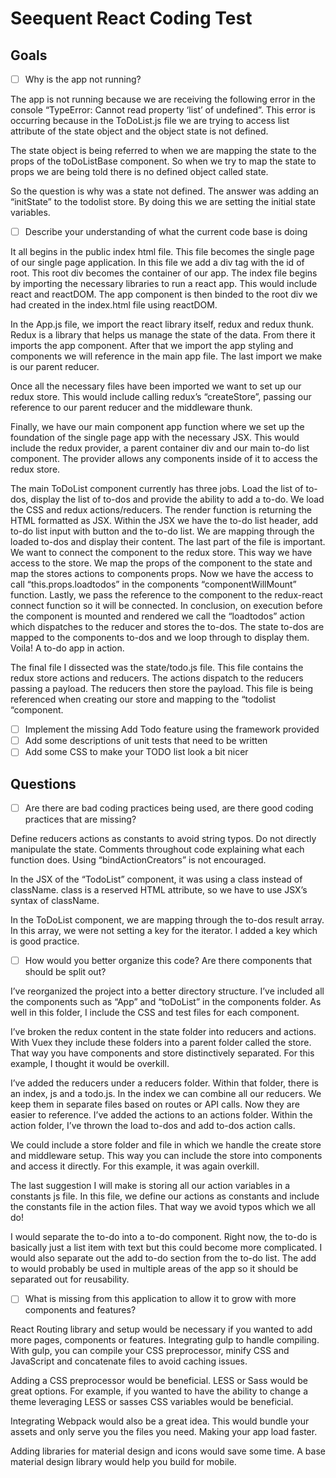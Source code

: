 # Seequent React Coding Test

## Goals

- [ ] Why is the app not running?

The app is not running because we are receiving the following error in the console “TypeError: Cannot read property ‘list’ of undefined”.  This error is occurring because in the ToDoList.js file we are trying to access list attribute of the state object and the object state is not defined. 

The state object is being referred to when we are mapping the state to the props of the toDoListBase component. So when we try to map the state to props we are being told there is no defined object called state.

So the question is why was a state not defined. The answer was adding an “initState” to the todolist store. By doing this we are setting the initial state variables. 

- [ ] Describe your understanding of what the current code base is doing

It all begins in the public index html file. This file becomes the single page of our single page application. In this file we add a div tag with the id of root. This root div becomes the container of our app. The index file begins by importing the necessary libraries to run a react app. This would include react and reactDOM. The app component is then binded to the root div we had created in the index.html file using reactDOM. 

In the App.js file, we import the react library itself,  redux and redux thunk. Redux is a library that helps us manage the state of the data. From there it imports the app component. After that we import the app styling and components we will reference in the main app file. The last import we make is our parent reducer.

Once all the necessary files have been imported we want to set up our redux store. This would include calling redux’s “createStore”, passing our reference to our parent reducer and the middleware thunk.

Finally, we have our main component app function where we set up the foundation of the single page app with the necessary JSX. This would include the redux provider, a parent container div and our main to-do list component. The provider allows any components inside of it to access the redux store.

The main ToDoList component currently has three jobs. Load the list of to-dos, display the list of to-dos and provide the ability to add a to-do.  We load the CSS and redux actions/reducers. The render function is returning the HTML formatted as JSX. Within the JSX we have the to-do list header, add to-do list input with button and the to-do list. We are mapping through the loaded to-dos and display their content. The last part of the file is important. We want to connect the component to the redux store. This way we have access to the store. We map the props of the component to the state and map the stores actions to components props. Now we have the access to call “this.props.loadtodos” in the components “componentWillMount” function. Lastly, we pass the reference to the component to the redux-react connect function so it will be connected. In conclusion, on execution before the component is mounted and rendered we call the “loadtodos” action which dispatches to the reducer and stores the to-dos. The state to-dos are mapped to the components to-dos and we loop through to display them. Voila! A to-do app in action. 

The final file I dissected was the state/todo.js file. This file contains the redux store actions and reducers. The actions dispatch to the reducers passing a payload. The reducers then store the payload. This file is being referenced when creating our store and mapping to the “todolist “component. 


- [ ] Implement the missing Add Todo feature using the framework provided
- [ ] Add some descriptions of unit tests that need to be written
- [ ] Add some CSS to make your TODO list look a bit nicer

## Questions

- [ ] Are there are bad coding practices being used, are there good coding practices that are missing?

Define reducers actions as constants to avoid string typos. 
Do not directly manipulate the state. 
Comments throughout code explaining what each function does. 
Using “bindActionCreators” is not encouraged.

In the JSX of the “TodoList” component, it was using a class instead of className. class is a reserved HTML attribute, so we have to use JSX’s syntax of className.

In the ToDoList component, we are mapping through the to-dos result array. In this array, we were not setting a key for the iterator. I added a key which is good practice.


- [ ] How would you better organize this code? Are there components that should be split out?

I’ve reorganized the project into a better directory structure. I’ve included all the components such as “App” and “toDoList” in the components folder. As well in this folder, I include the CSS and test files for each component.

I’ve broken the redux content in the state folder into reducers and actions. With Vuex they include these folders into a parent folder called the store. That way you have components and store distinctively separated. For this example, I thought it would be overkill. 

I’ve added the reducers under a reducers folder. Within that folder, there is an index, js and a todo.js. In the index we can combine all our reducers. We keep them in separate files based on routes or API calls. Now they are easier to reference. 
I’ve added the actions to an actions folder. Within the action folder, I’ve thrown the load to-dos and add to-dos action calls. 

We could include a store folder and file in which we handle the create store and middleware setup. This way you can include the store into components and access it directly. For this example, it was again overkill.

The last suggestion I will make is storing all our action variables in a constants js file. In this file, we define our actions as constants and include the constants file in the action files. That way we avoid typos which we all do!

I would separate the to-do into a to-do component. Right now, the to-do is basically just a list item with text but this could become more complicated. 
I would also separate out the add to-do section from the to-do list. The add to would probably be used in multiple areas of the app so it should be separated out for reusability. 


- [ ] What is missing from this application to allow it to grow with more components and features?

React Routing library and setup would be necessary if you wanted to add more pages, components or features. 
Integrating gulp to handle compiling. With gulp, you can compile your CSS preprocessor, minify CSS and JavaScript and concatenate files to avoid caching issues.

Adding a CSS preprocessor would be beneficial. LESS or Sass would be great options. For example, if you wanted to have the ability to change a theme leveraging LESS or sasses CSS variables would be beneficial. 

Integrating Webpack would also be a great idea. This would bundle your assets and only serve you the files you need. Making your app load faster.

Adding libraries for material design and icons would save some time. A base material design library would help you build for mobile. 
